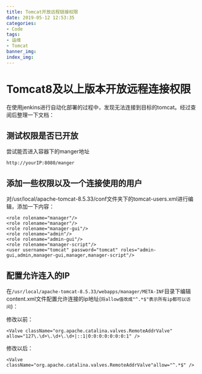 ```yaml
---
title: Tomcat开放远程链接权限
date: 2019-05-12 12:53:35
categories:
- Code
tags:
- 运维
- Tomcat
banner_img: 
index_img: 
---
```


# Tomcat8及以上版本开放远程连接权限

在使用jenkins进行自动化部署的过程中，发现无法连接到目标的tomcat。经过查阅后整理一下文档：

## 测试权限是否已开放

尝试能否进入容器下的manger地址


    http://yourIP:8080/manger



## 添加一些权限以及一个连接使用的用户

对/usr/local/apache-tomcat-8.5.33/conf文件夹下的tomcat-users.xml进行编辑，添加一下内容：


    <role rolename="manager"/>
    <role rolename="manager"/>
    <role rolename="manager-gui"/>
    <role rolename="admin"/>
    <role rolename="admin-gui"/>
    <role rolename="manager-script"/>  
    <user username="tomcat" password="tomcat" roles="admin-gui,admin,manager-gui,manager,manager-script"/>


## 配置允许连入的IP

在`/usr/local/apache-tomcat-8.5.33/webapps/manager/META-INF`目录下编辑content.xml文件配置允许连接的ip地址(`将allow值改成"^.*$"表示所有ip都可以访问`)：

修改以前：

    <Valve className="org.apache.catalina.valves.RemoteAddrValve" allow="127\.\d+\.\d+\.\d+|::1|0:0:0:0:0:0:0:1" />


修改以后：


    <Valve className="org.apache.catalina.valves.RemoteAddrValve"allow="^.*$" />


